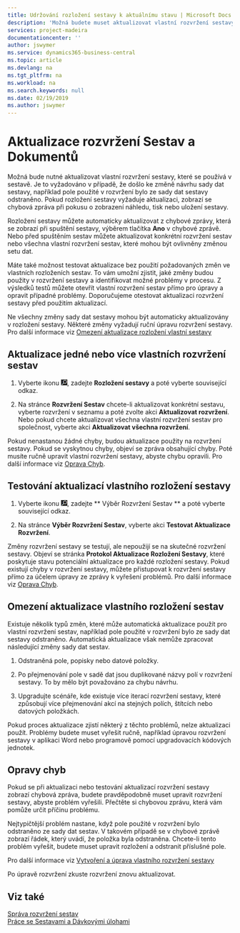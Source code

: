 ```yaml
---
title: Udržování rozložení sestavy k aktuálnímu stavu | Microsoft Docs
description: 'Možná budete muset aktualizovat vlastní rozvržení sestavy, které se používá v sestavách. Je to vyžadováno v případě, že došlo ke změně návrhu sady dat sestavy, například pole použité v rozvržení bylo ze sady dat sestavy odstraněno.'
services: project-madeira
documentationcenter: ''
author: jswymer
ms.service: dynamics365-business-central
ms.topic: article
ms.devlang: na
ms.tgt_pltfrm: na
ms.workload: na
ms.search.keywords: null
ms.date: 02/19/2019
ms.author: jswymer
---
```

# <a name="updating-report-or-document-layouts"></a>Aktualizace rozvržení Sestav a Dokumentů
Možná bude nutné aktualizovat vlastní rozvržení sestavy, které se používá v sestavě. Je to vyžadováno v případě, že došlo ke změně návrhu sady dat sestavy, například pole použité v rozvržení bylo ze sady dat sestavy odstraněno. Pokud rozložení sestavy vyžaduje aktualizaci, zobrazí se chybová zpráva při pokusu o zobrazení náhledu, tisk nebo uložení sestavy.  

Rozložení sestavy můžete automaticky aktualizovat z chybové zprávy, která se zobrazí při spuštění sestavy, výběrem tlačítka **Ano** v chybové zprávě. Nebo před spuštěním sestav můžete aktualizovat konkrétní rozvržení sestav nebo všechna vlastní rozvržení sestav, které mohou být ovlivněny změnou setu dat.  

Máte také možnost testovat aktualizace bez použití požadovaných změn ve vlastních rozloženích sestav. To vám umožní zjistit, jaké změny budou použity v rozvržení sestavy a identifikovat možné problémy v procesu. Z výsledků testů můžete otevřít vlastní rozvržení sestav přímo pro úpravy a opravit případné problémy. Doporučujeme otestovat aktualizaci rozvržení sestavy před použitím aktualizací.  

Ne všechny změny sady dat sestavy mohou být automaticky aktualizovány v rozložení sestavy. Některé změny vyžadují ruční úpravu rozvržení sestavy. Pro další informace viz [Omezení aktualizace rozložení vlastní sestavy](ui-update-report-layouts.md#UpdateLimitations)  

## <a name="to-update-one-or-more-custom-report-layouts"></a>Aktualizace jedné nebo více vlastních rozvržení sestav  

1.  Vyberte ikonu ![Žárovky, která otevře funkci Řekněte mi](media/ui-search/search_small.png "Řekněte mi, co chcete dělat"), zadejte **Rozložení sestavy** a poté vyberte související odkaz.  

2.  Na stránce **Rozvržení Sestav** chcete-li aktualizovat konkrétní sestavu, vyberte rozvržení v seznamu a poté zvolte akci **Aktualizovat rozvržení**. Nebo pokud chcete aktualizovat všechna vlastní rozvržení sestav pro společnost, vyberte akci **Aktualizovat všechna rozvržení**.  

Pokud nenastanou žádné chyby, budou aktualizace použity na rozvržení sestavy. Pokud se vyskytnou chyby, objeví se zpráva obsahující chyby. Poté musíte ručně upravit vlastní rozvržení sestavy, abyste chybu opravili. Pro další informace viz [Oprava Chyb](ui-update-report-layouts.md#FixErrors).  

## <a name="to-test-custom-report-layout-updates"></a>Testování aktualizací vlastního rozložení sestavy  

1.  Vyberte ikonu ![Žárovky, která otevře funkci Řekněte mi](media/ui-search/search_small.png "Řekněte mi, co chcete dělat"), zadejte ** Výběr Rozvržení Sestav ** a poté vyberte související odkaz.  

2.  Na stránce **Výběr Rozvržení Sestav**, vyberte akci **Testovat Aktualizace Rozvržení**.  

 Změny rozvržení sestavy se testují, ale nepoužijí se na skutečné rozvržení sestavy. Objeví se stránka **Protokol Aktualizace Rozložení Sestavy**, které poskytuje stavu potenciální aktualizace pro každé rozložení sestavy. Pokud existují chyby v rozvržení sestavy, můžete přistupovat k rozvržení sestavy přímo za účelem úpravy ze zprávy k vyřešení problémů. Pro další informace viz [Oprava Chyb](ui-update-report-layouts.md#FixErrors).  

##  <a name="UpdateLimitations"></a> Omezení aktualizace vlastního rozložení sestav  
 Existuje několik typů změn, které může automatická aktualizace použít pro vlastní rozvržení sestav, například pole použité v rozvržení bylo ze sady dat sestavy odstraněno. Automatická aktualizace však nemůže zpracovat následující změny sady dat sestav.  

1.  Odstraněná pole, popisky nebo datové položky.  

2.  Po přejmenování pole v sadě dat jsou duplikované názvy polí v rozvržení sestavy. To by mělo být považováno za chybu návrhu.  

3.  Upgradujte scénáře, kde existuje více iterací rozvržení sestavy, které způsobují více přejmenování akcí na stejných polích, štítcích nebo datových položkách.  

 Pokud proces aktualizace zjistí některý z těchto problémů, nelze aktualizaci použít. Problémy budete muset vyřešit ručně, například úpravou rozvržení sestavy v aplikaci Word nebo programově pomocí upgradovacích kódových jednotek.  

##  <a name="FixErrors"></a> Opravy chyb  
 Pokud se při aktualizaci nebo testování aktualizací rozvržení sestavy zobrazí chybová zpráva, budete pravděpodobně muset upravit rozvržení sestavy, abyste problém vyřešili. Přečtěte si chybovou zprávu, která vám pomůže určit příčinu problému.  

 Nejtypičtější problém nastane, když pole použité v rozvržení bylo odstraněno ze sady dat sestav. V takovém případě se v chybové zprávě zobrazí řádek, který uvádí, že položka byla odstraněna. Chcete-li tento problém vyřešit, budete muset upravit rozložení a odstranit příslušné pole.  

 Pro další informace viz [Vytvoření a úprava vlastního rozvržení sestavy](ui-how-create-custom-report-layout.md#ModifyCustomLayout)  

 Po úpravě rozvržení zkuste rozvržení znovu aktualizovat.  

## <a name="see-also"></a>Viz také  
 [Správa rozvržení sestav](ui-manage-report-layouts.md)  
 [Práce se Sestavami a Dávkovými úlohami](ui-work-report.md)  
